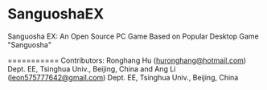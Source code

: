 SanguoshaEX
===========

Sanguosha EX: An Open Source PC Game Based on Popular Desktop Game "Sanguosha"

===========
Contributors:
Ronghang Hu (huronghang@hotmail.com)
Dept. EE, Tsinghua Univ., Beijing, China
and
Ang Li (leon575777642@gmail.com)
Dept. EE, Tsinghua Univ., Beijing, China
